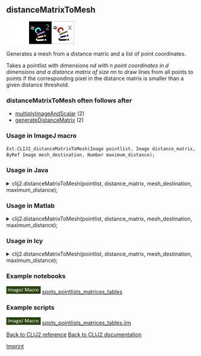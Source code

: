## distanceMatrixToMesh
<img src="images/mini_empty_logo.png"/><img src="images/mini_clij2_logo.png"/><img src="images/mini_clijx_logo.png"/>

Generates a mesh from a distance matric and a list of point coordinates.

Takes a pointlist with dimensions n*d with n point coordinates in d dimensions and a distance matrix of size n*n to draw lines from all points to points if the corresponding pixel in the distance matrix is smaller than a given distance threshold.

### distanceMatrixToMesh often follows after
* <a href="reference_multiplyImageAndScalar">multiplyImageAndScalar</a> (2)
* <a href="reference_generateDistanceMatrix">generateDistanceMatrix</a> (2)


### Usage in ImageJ macro
```
Ext.CLIJ2_distanceMatrixToMesh(Image pointlist, Image distance_matrix, ByRef Image mesh_destination, Number maximum_distance);
```


### Usage in Java


<details>

<summary>
clij2.distanceMatrixToMesh(pointlist, distance_matrix, mesh_destination, maximum_distance);
</summary>
<pre class="highlight">// init CLIJ and GPU
import net.haesleinhuepf.clij2.CLIJ2;
import net.haesleinhuepf.clij.clearcl.ClearCLBuffer;
CLIJ2 clij2 = CLIJ2.getInstance();

// get input parameters
ClearCLBuffer pointlist = clij2.push(pointlistImagePlus);
ClearCLBuffer distance_matrix = clij2.push(distance_matrixImagePlus);
mesh_destination = clij2.create(pointlist);
float maximum_distance = 1.0;
</pre>

<pre class="highlight">
// Execute operation on GPU
clij2.distanceMatrixToMesh(pointlist, distance_matrix, mesh_destination, maximum_distance);
</pre>

<pre class="highlight">
//show result
mesh_destinationImagePlus = clij2.pull(mesh_destination);
mesh_destinationImagePlus.show();

// cleanup memory on GPU
clij2.release(pointlist);
clij2.release(distance_matrix);
clij2.release(mesh_destination);
</pre>

</details>



### Usage in Matlab


<details>

<summary>
clij2.distanceMatrixToMesh(pointlist, distance_matrix, mesh_destination, maximum_distance);
</summary>
<pre class="highlight">% init CLIJ and GPU
clij2 = init_clatlab();

% get input parameters
pointlist = clij2.pushMat(pointlist_matrix);
distance_matrix = clij2.pushMat(distance_matrix_matrix);
mesh_destination = clij2.create(pointlist);
maximum_distance = 1.0;
</pre>

<pre class="highlight">
% Execute operation on GPU
clij2.distanceMatrixToMesh(pointlist, distance_matrix, mesh_destination, maximum_distance);
</pre>

<pre class="highlight">
% show result
mesh_destination = clij2.pullMat(mesh_destination)

% cleanup memory on GPU
clij2.release(pointlist);
clij2.release(distance_matrix);
clij2.release(mesh_destination);
</pre>

</details>



### Usage in Icy


<details>

<summary>
clij2.distanceMatrixToMesh(pointlist, distance_matrix, mesh_destination, maximum_distance);
</summary>
<pre class="highlight">// init CLIJ and GPU
importClass(net.haesleinhuepf.clicy.CLICY);
importClass(Packages.icy.main.Icy);

clij2 = CLICY.getInstance();

// get input parameters
pointlist_sequence = getSequence();pointlist = clij2.pushSequence(pointlist_sequence);
distance_matrix_sequence = getSequence();distance_matrix = clij2.pushSequence(distance_matrix_sequence);
mesh_destination = clij2.create(pointlist);
maximum_distance = 1.0;
</pre>

<pre class="highlight">
// Execute operation on GPU
clij2.distanceMatrixToMesh(pointlist, distance_matrix, mesh_destination, maximum_distance);
</pre>

<pre class="highlight">
// show result
mesh_destination_sequence = clij2.pullSequence(mesh_destination)
Icy.addSequence(mesh_destination_sequence
// cleanup memory on GPU
clij2.release(pointlist);
clij2.release(distance_matrix);
clij2.release(mesh_destination);
</pre>

</details>





### Example notebooks
<a href="https://clij.github.io/clij2-docs/md/spots_pointlists_matrices_tables"><img src="images/language_macro.png" height="20"/></a> [spots_pointlists_matrices_tables](https://clij.github.io/clij2-docs/md/spots_pointlists_matrices_tables)  




### Example scripts
<a href="https://github.com/clij/clij2-docs/blob/master/src/main/macro/spots_pointlists_matrices_tables.ijm"><img src="images/language_macro.png" height="20"/></a> [spots_pointlists_matrices_tables.ijm](https://github.com/clij/clij2-docs/blob/master/src/main/macro/spots_pointlists_matrices_tables.ijm)  


[Back to CLIJ2 reference](https://clij.github.io/clij2-docs/reference)
[Back to CLIJ2 documentation](https://clij.github.io/clij2-docs)

[Imprint](https://clij.github.io/imprint)
